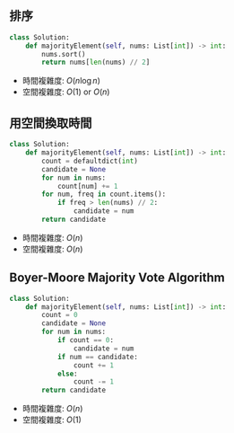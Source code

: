 ## 排序
```python
class Solution:
    def majorityElement(self, nums: List[int]) -> int:
        nums.sort()
        return nums[len(nums) // 2]
```
* 時間複雜度: $O(n\log n)$
* 空間複雜度: $O(1)$ or $O(n)$
## 用空間換取時間
```python
class Solution:
    def majorityElement(self, nums: List[int]) -> int:
        count = defaultdict(int)
        candidate = None
        for num in nums:
            count[num] += 1
        for num, freq in count.items():
            if freq > len(nums) // 2:
                candidate = num
        return candidate
```
* 時間複雜度: $O(n)$
* 空間複雜度: $O(n)$
## Boyer-Moore Majority Vote Algorithm
```python
class Solution:
    def majorityElement(self, nums: List[int]) -> int:
        count = 0
        candidate = None
        for num in nums:
            if count == 0:
                candidate = num
            if num == candidate:
                count += 1
            else:
                count -= 1
        return candidate
```
* 時間複雜度: $O(n)$
* 空間複雜度: $O(1)$

